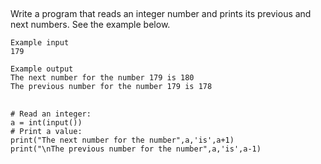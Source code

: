 ##
Write a program that reads an integer number and prints its previous and next numbers. See the example below.

```
Example input
179

Example output
The next number for the number 179 is 180
The previous number for the number 179 is 178
```
##


```
# Read an integer:
a = int(input())
# Print a value:
print("The next number for the number",a,'is',a+1)
print("\nThe previous number for the number",a,'is',a-1)

```
